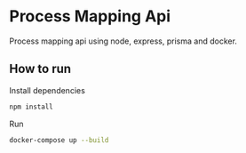 
# Process Mapping Api

Process mapping api using node, express, prisma and docker.

## How to run

Install dependencies

```bash
npm install
```
Run

```bash
docker-compose up --build
```

